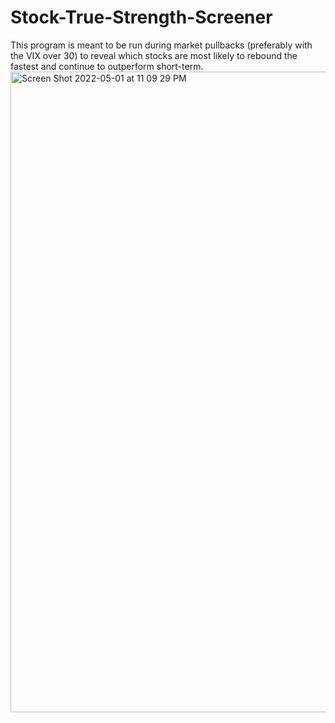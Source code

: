 # Stock-True-Strength-Screener
This program is meant to be run during market pullbacks (preferably with the VIX over 30) to reveal which stocks are most likely to rebound the fastest and continue to outperform short-term. 
<img width="1025" alt="Screen Shot 2022-05-01 at 11 09 29 PM" src="https://user-images.githubusercontent.com/84414002/166183194-c53e2749-f5e7-4e3c-a424-ab970c61d702.png">
